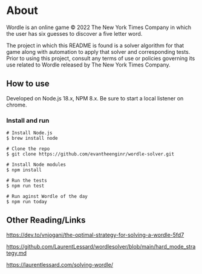 # About

Wordle is an online game © 2022 The New York Times Company in which the user 
has six guesses to discover a five letter word.

The project in which this README is found is a solver algorithm for that game
along with automation to apply that solver and corresponding tests. Prior to
using this project, consult any terms of use or policies governing its use
related to Wordle released by The New York Times Company.

## How to use

Developed on Node.js 18.x, NPM 8.x.  Be sure to start a local listener on chrome.

### Install and run

```
# Install Node.js
$ brew install node

# Clone the repo
$ git clone https://github.com/evantheenginr/wordle-solver.git

# Install Node modules
$ npm install

# Run the tests
$ npm run test

# Run aginst Wordle of the day
$ npm run today
```

## Other Reading/Links

https://dev.to/vnjogani/the-optimal-strategy-for-solving-a-wordle-5fd7

https://github.com/LaurentLessard/wordlesolver/blob/main/hard_mode_strategy.md

https://laurentlessard.com/solving-wordle/

